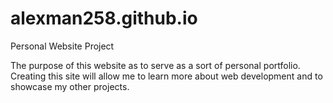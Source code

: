 # alexman258.github.io
Personal Website Project

The purpose of this website as to serve as a sort of personal portfolio.
Creating this site will allow me to learn more about web development
and to showcase my other projects.
